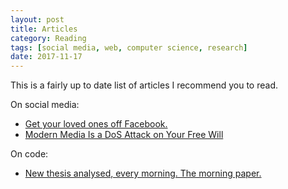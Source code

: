 ```yaml
---
layout: post
title: Articles
category: Reading
tags: [social media, web, computer science, research]
date: 2017-11-17
---
```


This is a fairly up to date list of articles I recommend you to read.

On social media:  
* [Get your loved ones off Facebook.](http://www.salimvirani.com/facebook/)
* [Modern Media Is a DoS Attack on Your Free Will](http://nautil.us/issue/52/the-hive/modern-media-is-a-dos-attack-on-your-free-will)

On code:  
* [New thesis analysed, every morning. The morning paper.](https://blog.acolyer.org/)
